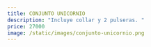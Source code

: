```yaml
---
title: CONJUNTO UNICORNIO
description: "Incluye collar y 2 pulseras. "
price: 27000
image: /static/images/conjunto-unicornio.png
---
```

